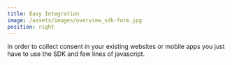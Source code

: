 ```yaml
---
title: Easy Integration
image: /assets/images/overview_sdk-form.jpg
position: right
---
```


In order to collect consent in your existing websites or mobile apps you just have to use the SDK and few lines of javascript.